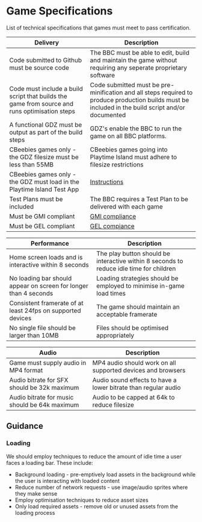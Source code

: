 # Game Specifications

List of technical specifications that games must meet to pass certification.

| Delivery | Description |
|---------------|-------------|
| Code submitted to Github must be source code | The BBC must be able to edit, build and maintain the game without requiring any seperate proprietary software |
| Code must include a build script that builds the game from source and runs optimisation steps | Code submitted must be pre-minification and all steps required to produce production builds must be included in the build script and/or documented |
| A functional GDZ must be output as part of the build steps | GDZ's enable the BBC to run the game on all BBC platforms. |
| CBeebies games only - the GDZ filesize must be less than 55MB | CBeebies games going into Playtime Island must adhere to filesize restrictions |
| CBeebies games only - the GDZ must load in the Playtime Island Test App  | [Instructions](https://github.com/bbc/childrens-games-starter-pack/blob/master/docs/testing-in-a-mobile-app.md#testing-in-a-mobile-app) |
| Test Plans must be included | The BBC requires a Test Plan to be delivered with each game  |
| Must be GMI compliant | [GMI compliance](https://github.com/bbc/childrens-games-starter-pack/blob/master/docs/working-with-gmi.md)  |
| Must be GEL compliant | [GEL compiance](https://github.com/bbc/childrens-games-starter-pack/blob/master/docs/gel-guidelines.md#gel-guidelines-accessibility-and-icon-assets) |

| Performance | Description |
|---------------|-------------|
| Home screen loads and is interactive within 8 seconds | The play button should be interactive within 8 seconds to reduce idle time for children |
| No loading bar should appear on screen for longer than 4 seconds | Loading strategies should be employed to minimise in-game load times |
| Consistent framerate of at least 24fps on supported devices | The game should maintain an acceptable framerate |
| No single file should be larger than 10MB | Files should be optimised appropriately |

| Audio | Description |
|---------------|-------------|
| Game must supply audio in MP4 format | MP4 audio should work on all supported devices and browsers |
| Audio bitrate for SFX should be 32k maximum | Audio sound effects to have a lower bitrate than regular audio |
| Audio bitrate for music should be 64k maximum | Audio to be capped at 64k to reduce filesize |

## Guidance

### Loading
We should employ techniques to reduce the amount of idle time a user faces a loading bar. These include: 
* Background loading - pre-emptively load assets in the background while the user is interacting with loaded content
* Reduce number of network requests - use image/audio sprites where they make sense
* Employ optimisation techniques to reduce asset sizes
* Only load required assets - remove old or unused assets from the loading process

